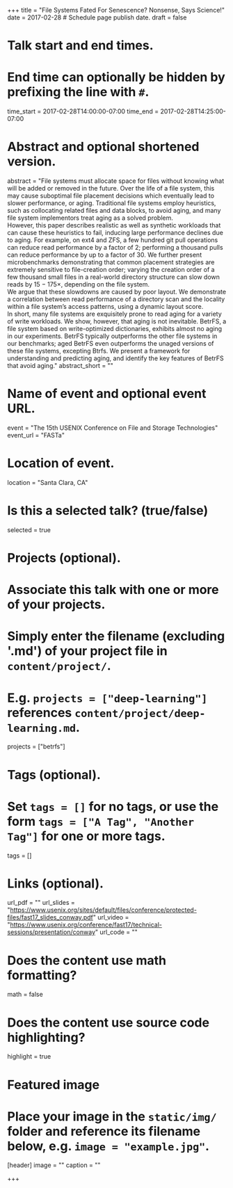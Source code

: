 +++
title = "File Systems Fated For Senescence? Nonsense, Says Science!"
date = 2017-02-28  # Schedule page publish date.
draft = false

# Talk start and end times.
#   End time can optionally be hidden by prefixing the line with `#`.
time_start = 2017-02-28T14:00:00-07:00
time_end = 2017-02-28T14:25:00-07:00

# Abstract and optional shortened version.
abstract = "File systems must allocate space for files without knowing what will be added or removed in the future.  Over the life of a file system, this may cause suboptimal file placement decisions which eventually lead to slower performance, or aging. Traditional file systems employ heuristics, such as collocating related files and data blocks, to avoid aging, and many file system implementors treat aging as a solved problem. <br/>However, this paper describes realistic as well as synthetic workloads that can cause these heuristics to fail, inducing large performance declines due to aging. For example, on ext4 and ZFS, a few hundred git pull operations can reduce read performance by a factor of 2; performing a thousand pulls can reduce performance by up to a factor of 30. We further present microbenchmarks demonstrating that common placement strategies are extremely sensitive to file-creation order; varying the creation order of a few thousand small files in a real-world directory structure can slow down reads by 15 − 175×, depending on the file system. <br/>We argue that these slowdowns are caused by poor layout.  We demonstrate a correlation between read performance of a directory scan and the locality within a file system’s access patterns, using a dynamic layout score. <br/>In short, many file systems are exquisitely prone to read aging for a variety of write workloads. We show, however, that aging is not inevitable. BetrFS, a file system based on write-optimized dictionaries, exhibits almost no aging in our experiments. BetrFS typically outperforms the other file systems in our benchmarks; aged BetrFS even outperforms the unaged versions of these file systems, excepting Btrfs. We present a framework for understanding and predicting aging, and identify the key features of BetrFS that avoid aging."
abstract_short = ""

# Name of event and optional event URL.
event = "The 15th USENIX Conference on File and Storage Technologies"
event_url = "FASTa"

# Location of event.
location = "Santa Clara, CA"

# Is this a selected talk? (true/false)
selected = true

# Projects (optional).
#   Associate this talk with one or more of your projects.
#   Simply enter the filename (excluding '.md') of your project file in `content/project/`.
#   E.g. `projects = ["deep-learning"]` references `content/project/deep-learning.md`.
projects = ["betrfs"]

# Tags (optional).
#   Set `tags = []` for no tags, or use the form `tags = ["A Tag", "Another Tag"]` for one or more tags.
tags = []

# Links (optional).
url_pdf = ""
url_slides = "https://www.usenix.org/sites/default/files/conference/protected-files/fast17_slides_conway.pdf"
url_video = "https://www.usenix.org/conference/fast17/technical-sessions/presentation/conway"
url_code = ""

# Does the content use math formatting?
math = false

# Does the content use source code highlighting?
highlight = true

# Featured image
# Place your image in the `static/img/` folder and reference its filename below, e.g. `image = "example.jpg"`.
[header]
image = ""
caption = ""

+++
